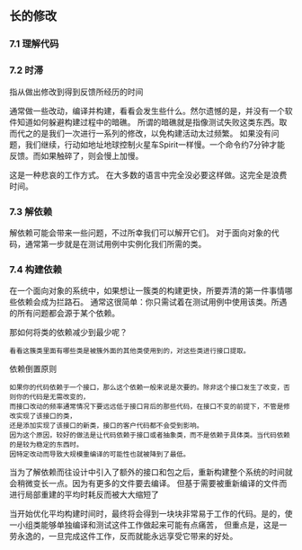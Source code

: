 ## 长的修改

### 7.1 理解代码

### 7.2 时滞
指从做出修改到得到反馈所经历的时间

通常做一些改动，编译并构建，看看会发生些什么。然尔遗憾的是，并没有一个软件知道如何躲避构建过程中的暗礁。
所谓的暗礁就是指像测试失败这类东西。取而代之的是我们一次进行一系列的修改，以免构建活动太过频繁。
如果没有问题，我们继续，行动如地址地球控制火星车Spirit一样慢。一个命令约7分钟才能反馈。而如果触碎了，则会慢上加慢。

这是一种悲哀的工作方式。
在大多数的语言中完全没必要这样做。这完全是浪费时间。

### 7.3 解依赖
解依赖可能会带来一些问题，不过所幸我们可以解开它们。
对于面向对象的代码，通常第一步就是在测试用例中实例化我们所需的类。


### 7.4 构建依赖
在一个面向对象的系统中，如果想让一簇类的构建更快，所要弄清的第一件事情哪些依赖会成为拦路石。
通常这很简单：你只需试着在测试用例中使用该类。所遇的所有问题都会源于某个依赖。

那如何将类的依赖减少到最少呢？
>
    看看这簇类里面有哪些类是被簇外面的其他类使用到的，对这些类进行接口提取。
>

依赖倒置原则
>
    如果你的代码依赖于一个接口，那么这个依赖一般来说是次要的。除非这个接口发生了改变，否则你的代码是无需改变的，
    而接口改动的频率通常情况下要远远低于接口背后的那些代码，在接口不变的前提下，不管是修改实现了该接口的类，
    还是添加实现了该接口的新类，接口的客户代码都不会受到影响。
    因为这个原因，较好的做法是让代码依赖于接口或者抽象类，而不是依赖于具体类。当代码依赖的是较为稳定的东西时。
    因特定改动而导致大规模重编译的可能性也就被降到了最低。
>


当为了解依赖而往设计中引入了额外的接口和包之后，重新构建整个系统的时间就会稍微变长一点。因为有更多的文件要去编译。
但基于需要被重新编译的文件而进行局部重建的平均时耗反而被大大缩短了


当开始优化平均构建时间时，最终将会得到一块块非常易于工作的代码。是的，使一小组类能够单独编译和测试这件工作做起来可能有点痛苦，
但重点是，这是一劳永逸的，一旦完成这件工作，反而就能永远享受它带来的好处。
